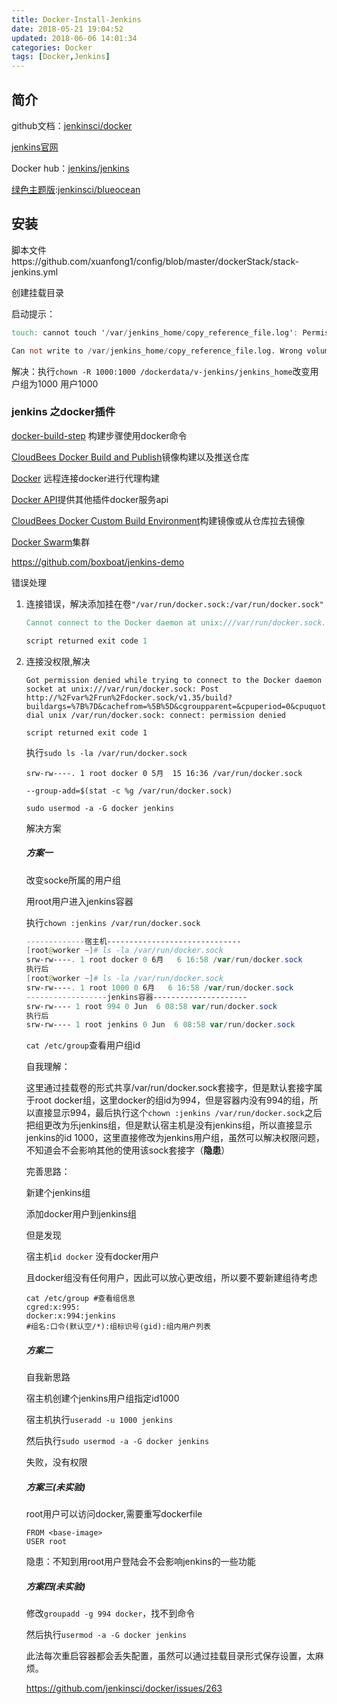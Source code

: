 ```yaml
---
title: Docker-Install-Jenkins
date: 2018-05-21 19:04:52
updated: 2018-06-06 14:01:34
categories: Docker
tags: [Docker,Jenkins]
---
```


## 简介

github文档：[jenkinsci/docker](https://github.com/jenkinsci/docker/blob/master/README.md)

[jenkins官网](https://jenkins.io/)

Docker hub：[jenkins/jenkins](https://hub.docker.com/r/jenkins/jenkins/)

[绿色主题版](https://jenkins.io/doc/book/blueocean/getting-started/):[jenkinsci/blueocean](https://hub.docker.com/r/jenkinsci/blueocean/)



## 安装

脚本文件https://github.com/xuanfong1/config/blob/master/dockerStack/stack-jenkins.yml

创建挂载目录

启动提示：

```verilog
touch: cannot touch '/var/jenkins_home/copy_reference_file.log': Permission denied

Can not write to /var/jenkins_home/copy_reference_file.log. Wrong volume permissions?
```

解决：执行`chown -R 1000:1000 /dockerdata/v-jenkins/jenkins_home`改变用户组为1000 用户1000



### jenkins 之docker插件

[docker-build-step](https://plugins.jenkins.io/docker-build-step) 构建步骤使用docker命令

[CloudBees Docker Build and Publish](https://plugins.jenkins.io/docker-build-publish)镜像构建以及推送仓库

[Docker](https://plugins.jenkins.io/docker-plugin) 远程连接docker进行代理构建

[Docker API](https://plugins.jenkins.io/docker-java-api)提供其他插件docker服务api

[CloudBees Docker Custom Build Environment](https://plugins.jenkins.io/docker-custom-build-environment)构建镜像或从仓库拉去镜像

[Docker Swarm](https://plugins.jenkins.io/docker-swarm)集群



https://github.com/boxboat/jenkins-demo



错误处理

1. 连接错误，解决添加挂在卷`"/var/run/docker.sock:/var/run/docker.sock" `

   ```verilog
   Cannot connect to the Docker daemon at unix:///var/run/docker.sock. Is the docker daemon running?
   
   script returned exit code 1
   ```

2. 连接没权限,解决

   ```
   Got permission denied while trying to connect to the Docker daemon socket at unix:///var/run/docker.sock: Post http://%2Fvar%2Frun%2Fdocker.sock/v1.35/build?buildargs=%7B%7D&cachefrom=%5B%5D&cgroupparent=&cpuperiod=0&cpuquota=0&cpusetcpus=&cpusetmems=&cpushares=0&dockerfile=Dockerfile&labels=%7B%7D&memory=0&memswap=0&networkmode=default&rm=1&session=6ec5bc5a7afd427649abb0a03b733c9586dd9271474c89359e31a3910ed971e8&shmsize=0&t=e5e2d0e18760db6972a9c42a9a81653e633ff131&target=&ulimits=null: dial unix /var/run/docker.sock: connect: permission denied
   
   script returned exit code 1
   ```

   执行`sudo ls -la /var/run/docker.sock `

   ```
   srw-rw----. 1 root docker 0 5月  15 16:36 /var/run/docker.sock
   ```

   `--group-add=$(stat -c %g /var/run/docker.sock)`

   `sudo usermod -a -G docker jenkins`

   解决方案

   ##### 方案一

   改变socke所属的用户组

   用root用户进入jenkins容器

   执行`chown :jenkins /var/run/docker.sock`

   ```powershell
   -------------宿主机------------------------------
   [root@worker ~]# ls -la /var/run/docker.sock
   srw-rw----. 1 root docker 0 6月   6 16:58 /var/run/docker.sock
   执行后
   [root@worker ~]# ls -la /var/run/docker.sock
   srw-rw----. 1 root 1000 0 6月   6 16:58 /var/run/docker.sock
   ------------------jenkins容器---------------------
   srw-rw---- 1 root 994 0 Jun  6 08:58 var/run/docker.sock
   执行后
   srw-rw---- 1 root jenkins 0 Jun  6 08:58 var/run/docker.sock
   ```

   `cat /etc/group`查看用户组id

   自我理解：

   这里通过挂载卷的形式共享/var/run/docker.sock套接字，但是默认套接字属于root docker组，这里docker的组id为994，但是容器内没有994的组，所以直接显示994，最后执行这个`chown :jenkins /var/run/docker.sock`之后把组更改为乐jenkins组，但是默认宿主机是没有jenkins组，所以直接显示jenkins的id 1000，这里直接修改为jenkins用户组，虽然可以解决权限问题，不知道会不会影响其他的使用该sock套接字（**隐患**）

   完善思路：

   新建个jenkins组

   添加docker用户到jenkins组

   但是发现

   宿主机`id docker` 没有docker用户

   且docker组没有任何用户，因此可以放心更改组，所以要不要新建组待考虑

   ```shell
   cat /etc/group #查看组信息
   cgred:x:995:
   docker:x:994:jenkins
   #组名:口令(默认空/*):组标识号(gid):组内用户列表
   ```

   ##### 方案二

   自我新思路

   宿主机创建个jenkins用户组指定id1000

   宿主机执行`useradd -u 1000 jenkins`

   然后执行`sudo usermod -a -G docker jenkins`

   失败，没有权限

   ##### 方案三(未实验)

   root用户可以访问docker,需要重写dockerfile

   ```
   FROM <base-image>
   USER root
   ```

   隐患：不知到用root用户登陆会不会影响jenkins的一些功能

   ##### 方案四(未实验)

   修改`groupadd -g 994 docker`，找不到命令

   然后执行`usermod -a -G docker jenkins`

   此法每次重启容器都会丢失配置，虽然可以通过挂载目录形式保存设置，太麻烦。

   

   

   

   

   

   https://github.com/jenkinsci/docker/issues/263

